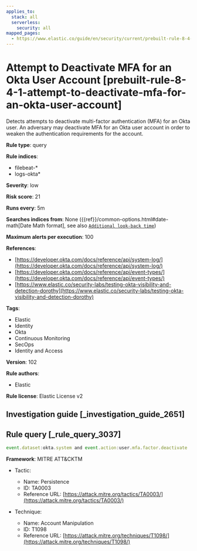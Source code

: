 ```yaml
---
applies_to:
  stack: all
  serverless:
    security: all
mapped_pages:
  - https://www.elastic.co/guide/en/security/current/prebuilt-rule-8-4-1-attempt-to-deactivate-mfa-for-an-okta-user-account.html
---
```


# Attempt to Deactivate MFA for an Okta User Account [prebuilt-rule-8-4-1-attempt-to-deactivate-mfa-for-an-okta-user-account]

Detects attempts to deactivate multi-factor authentication (MFA) for an Okta user. An adversary may deactivate MFA for an Okta user account in order to weaken the authentication requirements for the account.

**Rule type**: query

**Rule indices**:

* filebeat-*
* logs-okta*

**Severity**: low

**Risk score**: 21

**Runs every**: 5m

**Searches indices from**: None ({{ref}}/common-options.html#date-math[Date Math format], see also [`Additional look-back time`](docs-content://solutions/security/detect-and-alert/create-detection-rule.md#rule-schedule))

**Maximum alerts per execution**: 100

**References**:

* [https://developer.okta.com/docs/reference/api/system-log/](https://developer.okta.com/docs/reference/api/system-log/)
* [https://developer.okta.com/docs/reference/api/event-types/](https://developer.okta.com/docs/reference/api/event-types/)
* [https://www.elastic.co/security-labs/testing-okta-visibility-and-detection-dorothy](https://www.elastic.co/security-labs/testing-okta-visibility-and-detection-dorothy)

**Tags**:

* Elastic
* Identity
* Okta
* Continuous Monitoring
* SecOps
* Identity and Access

**Version**: 102

**Rule authors**:

* Elastic

**Rule license**: Elastic License v2

## Investigation guide [_investigation_guide_2651]



## Rule query [_rule_query_3037]

```js
event.dataset:okta.system and event.action:user.mfa.factor.deactivate
```

**Framework**: MITRE ATT&CKTM

* Tactic:

    * Name: Persistence
    * ID: TA0003
    * Reference URL: [https://attack.mitre.org/tactics/TA0003/](https://attack.mitre.org/tactics/TA0003/)

* Technique:

    * Name: Account Manipulation
    * ID: T1098
    * Reference URL: [https://attack.mitre.org/techniques/T1098/](https://attack.mitre.org/techniques/T1098/)




